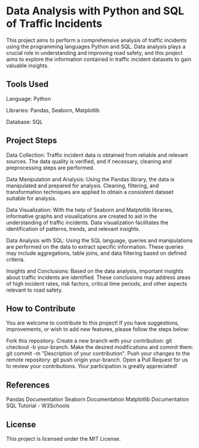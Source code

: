 # Data Analysis with Python and SQL of Traffic Incidents
This project aims to perform a comprehensive analysis of traffic incidents using the programming languages Python and SQL. Data analysis plays a crucial role in understanding and improving road safety, and this project aims to explore the information contained in traffic incident datasets to gain valuable insights.

## Tools Used
Language: Python

Libraries: Pandas, Seaborn, Matplotlib

Database: SQL

## Project Steps
Data Collection: Traffic incident data is obtained from reliable and relevant sources. The data quality is verified, and if necessary, cleaning and preprocessing steps are performed.

Data Manipulation and Analysis: Using the Pandas library, the data is manipulated and prepared for analysis. Cleaning, filtering, and transformation techniques are applied to obtain a consistent dataset suitable for analysis.

Data Visualization: With the help of Seaborn and Matplotlib libraries, informative graphs and visualizations are created to aid in the understanding of traffic incidents. Data visualization facilitates the identification of patterns, trends, and relevant insights.

Data Analysis with SQL: Using the SQL language, queries and manipulations are performed on the data to extract specific information. These queries may include aggregations, table joins, and data filtering based on defined criteria.

Insights and Conclusions: Based on the data analysis, important insights about traffic incidents are identified. These conclusions may address areas of high incident rates, risk factors, critical time periods, and other aspects relevant to road safety.

## How to Contribute
You are welcome to contribute to this project! If you have suggestions, improvements, or wish to add new features, please follow the steps below:

Fork this repository.
Create a new branch with your contribution: git checkout -b your-branch.
Make the desired modifications and commit them: git commit -m "Description of your contribution".
Push your changes to the remote repository: git push origin your-branch.
Open a Pull Request for us to review your contributions.
Your participation is greatly appreciated!

## References
Pandas Documentation
Seaborn Documentation
Matplotlib Documentation
SQL Tutorial - W3Schools

## License
This project is licensed under the MIT License.
